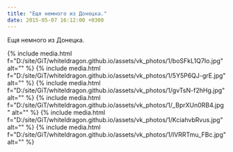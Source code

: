 ```yaml
---
title: "Ещя немного из Донецка."
date: 2015-05-07 16:12:00 +0300
---
```


Ещя немного из Донецка.


{% include media.html f="D:/site/GiT/whiteldragon.github.io/assets/vk_photos/1/boSFkL1Q7Io.jpg" alt="" %}
{% include media.html f="D:/site/GiT/whiteldragon.github.io/assets/vk_photos/1/5Y5P6QJ-grE.jpg" alt="" %}
{% include media.html f="D:/site/GiT/whiteldragon.github.io/assets/vk_photos/1/gvTsN-f2hHg.jpg" alt="" %}
{% include media.html f="D:/site/GiT/whiteldragon.github.io/assets/vk_photos/1/_BprXUn0RB4.jpg" alt="" %}
{% include media.html f="D:/site/GiT/whiteldragon.github.io/assets/vk_photos/1/KciahvbRvus.jpg" alt="" %}
{% include media.html f="D:/site/GiT/whiteldragon.github.io/assets/vk_photos/1/IVRRTmu_FBc.jpg" alt="" %}
